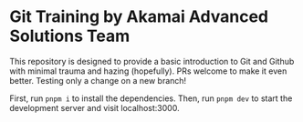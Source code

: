 # Git Training by Akamai Advanced Solutions Team
This repository is designed to provide a basic introduction to Git and Github with minimal trauma and hazing (hopefully). PRs welcome to make it even better.
Testing only a change on a new branch!

First, run `pnpm i` to install the dependencies.
Then, run `pnpm dev` to start the development server and visit localhost:3000.

